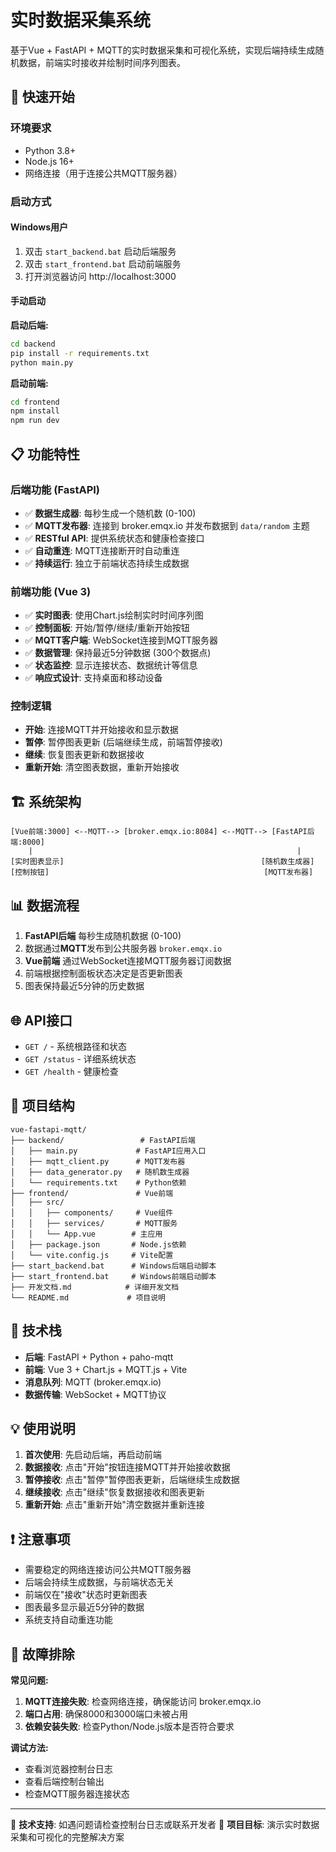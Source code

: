 # 实时数据采集系统

基于Vue + FastAPI + MQTT的实时数据采集和可视化系统，实现后端持续生成随机数据，前端实时接收并绘制时间序列图表。

## 🚀 快速开始

### 环境要求
- Python 3.8+
- Node.js 16+
- 网络连接（用于连接公共MQTT服务器）

### 启动方式

#### Windows用户
1. 双击 `start_backend.bat` 启动后端服务
2. 双击 `start_frontend.bat` 启动前端服务
3. 打开浏览器访问 http://localhost:3000

#### 手动启动

**启动后端:**
```bash
cd backend
pip install -r requirements.txt
python main.py
```

**启动前端:**
```bash
cd frontend  
npm install
npm run dev
```

## 📋 功能特性

### 后端功能 (FastAPI)
- ✅ **数据生成器**: 每秒生成一个随机数 (0-100)
- ✅ **MQTT发布器**: 连接到 broker.emqx.io 并发布数据到 `data/random` 主题
- ✅ **RESTful API**: 提供系统状态和健康检查接口
- ✅ **自动重连**: MQTT连接断开时自动重连
- ✅ **持续运行**: 独立于前端状态持续生成数据

### 前端功能 (Vue 3)
- ✅ **实时图表**: 使用Chart.js绘制实时时间序列图
- ✅ **控制面板**: 开始/暂停/继续/重新开始按钮
- ✅ **MQTT客户端**: WebSocket连接到MQTT服务器
- ✅ **数据管理**: 保持最近5分钟数据 (300个数据点)
- ✅ **状态监控**: 显示连接状态、数据统计等信息
- ✅ **响应式设计**: 支持桌面和移动设备

### 控制逻辑
- **开始**: 连接MQTT并开始接收和显示数据
- **暂停**: 暂停图表更新 (后端继续生成，前端暂停接收)
- **继续**: 恢复图表更新和数据接收  
- **重新开始**: 清空图表数据，重新开始接收

## 🏗️ 系统架构

```
[Vue前端:3000] <--MQTT--> [broker.emqx.io:8084] <--MQTT--> [FastAPI后端:8000]
    |                                                           |
[实时图表显示]                                            [随机数生成器]
[控制按钮]                                                [MQTT发布器]
```

## 📊 数据流程

1. **FastAPI后端** 每秒生成随机数据 (0-100)
2. 数据通过**MQTT**发布到公共服务器 `broker.emqx.io`
3. **Vue前端** 通过WebSocket连接MQTT服务器订阅数据  
4. 前端根据控制面板状态决定是否更新图表
5. 图表保持最近5分钟的历史数据

## 🌐 API接口

- `GET /` - 系统根路径和状态
- `GET /status` - 详细系统状态 
- `GET /health` - 健康检查

## 📁 项目结构

```
vue-fastapi-mqtt/
├── backend/                 # FastAPI后端
│   ├── main.py             # FastAPI应用入口  
│   ├── mqtt_client.py      # MQTT发布器
│   ├── data_generator.py   # 随机数生成器
│   └── requirements.txt    # Python依赖
├── frontend/               # Vue前端
│   ├── src/
│   │   ├── components/     # Vue组件
│   │   ├── services/       # MQTT服务
│   │   └── App.vue        # 主应用
│   ├── package.json       # Node.js依赖
│   └── vite.config.js     # Vite配置
├── start_backend.bat      # Windows后端启动脚本
├── start_frontend.bat     # Windows前端启动脚本
├── 开发文档.md            # 详细开发文档
└── README.md             # 项目说明
```

## 🔧 技术栈

- **后端**: FastAPI + Python + paho-mqtt
- **前端**: Vue 3 + Chart.js + MQTT.js + Vite
- **消息队列**: MQTT (broker.emqx.io)
- **数据传输**: WebSocket + MQTT协议

## 💡 使用说明

1. **首次使用**: 先启动后端，再启动前端
2. **数据接收**: 点击"开始"按钮连接MQTT并开始接收数据
3. **暂停接收**: 点击"暂停"暂停图表更新，后端继续生成数据
4. **继续接收**: 点击"继续"恢复数据接收和图表更新
5. **重新开始**: 点击"重新开始"清空数据并重新连接

## ❗ 注意事项

- 需要稳定的网络连接访问公共MQTT服务器
- 后端会持续生成数据，与前端状态无关
- 前端仅在"接收"状态时更新图表
- 图表最多显示最近5分钟的数据
- 系统支持自动重连功能

## 🐛 故障排除

**常见问题:**
1. **MQTT连接失败**: 检查网络连接，确保能访问 broker.emqx.io
2. **端口占用**: 确保8000和3000端口未被占用
3. **依赖安装失败**: 检查Python/Node.js版本是否符合要求

**调试方法:**
- 查看浏览器控制台日志
- 查看后端控制台输出
- 检查MQTT服务器连接状态

---

📧 **技术支持**: 如遇问题请检查控制台日志或联系开发者
🎯 **项目目标**: 演示实时数据采集和可视化的完整解决方案
